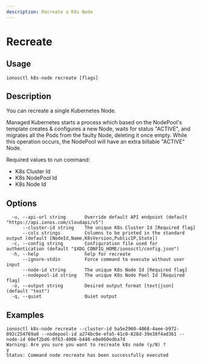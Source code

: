 ```yaml
---
description: Recreate a K8s Node
---
```


# Recreate

## Usage

```text
ionosctl k8s-node recreate [flags]
```

## Description

You can recreate a single Kubernetes Node.

Managed Kubernetes starts a process which based on the NodePool's template creates & configures a new Node, waits for status "ACTIVE", and migrates all the Pods from the faulty Node, deleting it once empty. While this operation occurs, the NodePool will have an extra billable "ACTIVE" Node.

Required values to run command:

* K8s Cluster Id
* K8s NodePool Id
* K8s Node Id

## Options

```text
  -u, --api-url string       Override default API endpoint (default "https://api.ionos.com/cloudapi/v5")
      --cluster-id string    The unique K8s Cluster Id [Required flag]
      --cols strings         Columns to be printed in the standard output (default [NodeId,Name,K8sVersion,PublicIP,State])
  -c, --config string        Configuration file used for authentication (default "$XDG_CONFIG_HOME/ionosctl/config.json")
  -h, --help                 help for recreate
      --ignore-stdin         Force command to execute without user input
      --node-id string       The unique K8s Node Id [Required flag]
      --nodepool-id string   The unique K8s Node Pool Id [Required flag]
  -o, --output string        Desired output format [text|json] (default "text")
  -q, --quiet                Quiet output
```

## Examples

```text
ionosctl k8s-node recreate --cluster-id ba5e2960-4068-4aee-b972-092c254769a8 --nodepool-id a274bc0e-efa5-41c0-828d-39e38f4ad361 --node-id 60ef2bd6-0f63-4006-b448-e8e060edba7d 
Warning: Are you sure you want to recreate k8s node (y/N) ? 
y
Status: Command node recreate has been successfully executed
```


